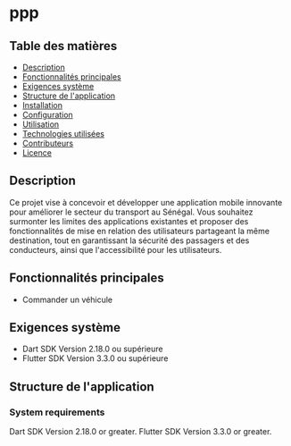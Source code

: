# ppp

## Table des matières
- [Description](#description)
- [Fonctionnalités principales](#fonctionnalités-principales)
- [Exigences système](#exigences-système)
- [Structure de l'application](#structure-de-lapplication)
- [Installation](#installation)
- [Configuration](#configuration)
- [Utilisation](#utilisation)
- [Technologies utilisées](#technologies-utilisées)
- [Contributeurs](#contributeurs)
- [Licence](#licence)

## Description

Ce projet vise à concevoir et développer une application mobile innovante pour améliorer le secteur du transport au Sénégal. Vous souhaitez surmonter les limites des applications existantes et proposer des fonctionnalités de mise en relation des utilisateurs partageant la même destination, tout en garantissant la sécurité des passagers et des conducteurs, ainsi que l'accessibilité pour les utilisateurs.

## Fonctionnalités principales
- Commander un véhicule

## Exigences système
- Dart SDK Version 2.18.0 ou supérieure
- Flutter SDK Version 3.3.0 ou supérieure

## Structure de l'application



### System requirements

Dart SDK Version 2.18.0 or greater.
Flutter SDK Version 3.3.0 or greater.
